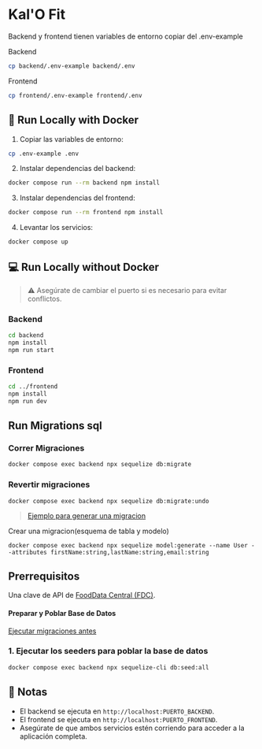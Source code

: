 # Kal'O Fit

Backend y frontend tienen variables de entorno copiar del .env-example

Backend
```bash
cp backend/.env-example backend/.env
```

Frontend
```bash
cp frontend/.env-example frontend/.env
```

## 🐳 Run Locally with Docker
1. Copiar las variables de entorno:
```bash
cp .env-example .env
```
2. Instalar dependencias del backend:
```bash
docker compose run --rm backend npm install
```
3. Instalar dependencias del frontend:
```bash
docker compose run --rm frontend npm install
```
4. Levantar los servicios:
```bash
docker compose up
```

## 💻 Run Locally without Docker
> ⚠️ Asegúrate de cambiar el puerto si es necesario para evitar conflictos.

### Backend
```bash
cd backend
npm install
npm run start
```

### Frontend
```bash
cd ../frontend
npm install
npm run dev
```
## Run Migrations sql

### Correr Migraciones
```bash
docker compose exec backend npx sequelize db:migrate
```

### Revertir migraciones
```
docker compose exec backend npx sequelize db:migrate:undo
```

> [Ejemplo para generar una migracion](https://sequelize.org/docs/v6/other-topics/migrations/#creating-the-first-model-and-migration)

Crear una migracion(esquema de tabla y modelo)
```
docker compose exec backend npx sequelize model:generate --name User --attributes firstName:string,lastName:string,email:string
```

## Prerrequisitos
Una clave de API de [FoodData Central (FDC)](https://fdc.nal.usda.gov/api-key-signup.html).


#### Preparar y Poblar Base de Datos

[Ejecutar migraciones antes](#correr-migraciones)

### 1. Ejecutar los seeders para poblar la base de datos
```bash
docker compose exec backend npx sequelize-cli db:seed:all
```

## 📝 Notas
- El backend se ejecuta en `http://localhost:PUERTO_BACKEND`.  
- El frontend se ejecuta en `http://localhost:PUERTO_FRONTEND`.  
- Asegúrate de que ambos servicios estén corriendo para acceder a la aplicación completa.

